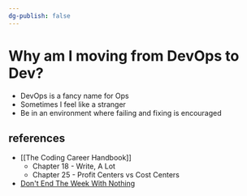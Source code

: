 ```yaml
---
dg-publish: false
---
```

# Why am I moving from DevOps to Dev?

- DevOps is a fancy name for Ops
- Sometimes I feel like a stranger
- Be in an environment where failing and fixing is encouraged

## references

- [[The Coding Career Handbook]]
    - Chapter 18 - Write, A Lot
    - Chapter 25 - Profit Centers vs Cost Centers
- [Don't End The Week With Nothing](https://training.kalzumeus.com/newsletters/archive/do-not-end-the-week-with-nothing)
